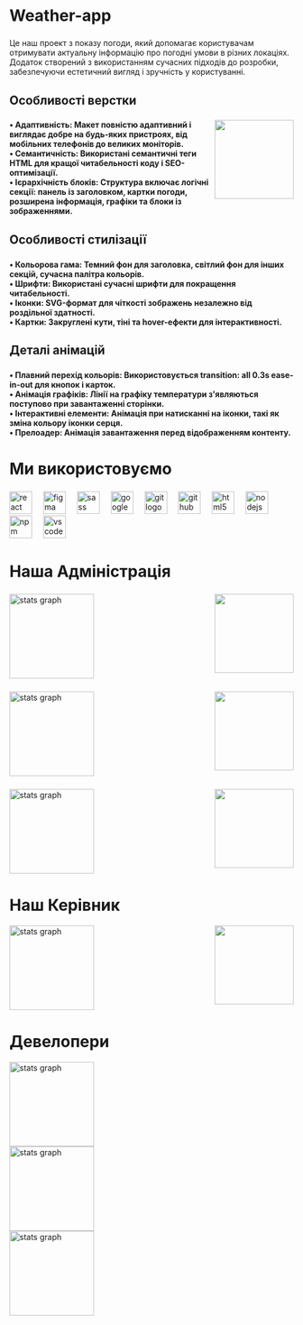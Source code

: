 <h1 align="left">Weather-app</h1>

###

<p align="left">Це наш проект з показу погоди, який допомагає користувачам отримувати актуальну інформацію про погодні умови в різних локаціях. Додаток створений з використанням сучасних підходів до розробки, забезпечуючи естетичний вигляд і зручність у користуванні.</p>

###

<h2 align="left">Особливості верстки</h2>

###

<img align="right" height="140" src="https://i.imgflip.com/9f00za.gif"  />

###

<h4 align="left">• Адаптивність: Макет повністю адаптивний і виглядає добре на будь-яких пристроях, від мобільних телефонів до великих моніторів.<br>• Семантичність: Використані семантичні теги HTML для кращої читабельності коду і SEO-оптимізації.<br>• Ієрархічність блоків: Структура включає логічні секції: панель із заголовком, картки погоди, розширена інформація, графіки та блоки із зображеннями.</h4>

###

<h2 align="left">Особливості стилізації</h2>

###

<h4 align="left">• Кольорова гама: Темний фон для заголовка, світлий фон для інших секцій, сучасна палітра кольорів.<br>• Шрифти: Використані сучасні шрифти для покращення читабельності.<br>• Іконки: SVG-формат для чіткості зображень незалежно від роздільної здатності.<br>• Картки: Закруглені кути, тіні та hover-ефекти для інтерактивності.</h4>

###

<h2 align="left">Деталі анімацій</h2>

###

<h4 align="left">• Плавний перехід кольорів: Використовується transition: all 0.3s ease-in-out для кнопок і карток.<br>• Анімація графіків: Лінії на графіку температури з'являються поступово при завантаженні сторінки.<br>• Інтерактивні елементи: Анімація при натисканні на іконки, такі як зміна кольору іконки серця.<br>• Прелоадер: Анімація завантаження перед відображенням контенту.</h4>

###

<h1 align="left">Ми використовуємо</h1>

###

<div align="left">
  <img src="https://cdn.jsdelivr.net/gh/devicons/devicon/icons/react/react-original.svg" height="40" alt="react logo"  />
  <img width="12" />
  <img src="https://cdn.jsdelivr.net/gh/devicons/devicon/icons/figma/figma-original.svg" height="40" alt="figma logo"  />
  <img width="12" />
  <img src="https://cdn.jsdelivr.net/gh/devicons/devicon/icons/sass/sass-original.svg" height="40" alt="sass logo"  />
  <img width="12" />
  <img src="https://cdn.jsdelivr.net/gh/devicons/devicon/icons/google/google-original.svg" height="40" alt="google logo"  />
  <img width="12" />
  <img src="https://cdn.jsdelivr.net/gh/devicons/devicon/icons/git/git-original.svg" height="40" alt="git logo"  />
  <img width="12" />
  <img src="https://cdn.jsdelivr.net/gh/devicons/devicon/icons/github/github-original.svg" height="40" alt="github logo"  />
  <img width="12" />
  <img src="https://cdn.jsdelivr.net/gh/devicons/devicon/icons/html5/html5-original.svg" height="40" alt="html5 logo"  />
  <img width="12" />
  <img src="https://cdn.jsdelivr.net/gh/devicons/devicon/icons/nodejs/nodejs-original.svg" height="40" alt="nodejs logo"  />
  <img width="12" />
  <img src="https://cdn.jsdelivr.net/gh/devicons/devicon/icons/npm/npm-original-wordmark.svg" height="40" alt="npm logo"  />
  <img width="12" />
  <img src="https://cdn.jsdelivr.net/gh/devicons/devicon/icons/vscode/vscode-original.svg" height="40" alt="vscode logo"  />
</div>

###

<h1 align="left">Наша Адміністрація</h1>

###

<div align="left">
  <img src="https://github-readme-stats.vercel.app/api?username=madparrot69&hide_title=false&hide_rank=false&show_icons=true&include_all_commits=true&count_private=true&disable_animations=false&theme=dracula&locale=en&hide_border=false&order=1" height="150" alt="stats graph"  />
  <img align="right" height="140" src="https://i.imgflip.com/9f03jl.gif"  />
</div>

###

<div align="left">
  <img src="https://github-readme-stats.vercel.app/api?username=Gaondarech726&hide_title=false&hide_rank=false&show_icons=true&include_all_commits=true&count_private=true&disable_animations=false&theme=dracula&locale=en&hide_border=false&order=1" height="150" alt="stats graph"  />
<img align="right" height="140" src="https://i.imgflip.com/9f03cz.gif"  />
</div>

###

<div align="left">
  <img src="https://github-readme-stats.vercel.app/api?username=Mkqupy&hide_title=false&hide_rank=false&show_icons=true&include_all_commits=true&count_private=true&disable_animations=false&theme=dracula&locale=en&hide_border=false&order=1" height="150" alt="stats graph"  />
  <img align="right" height="140" src="https://i.imgflip.com/9f03n1.gif"  />
</div>

###

<h1 align="left">Наш Керівник</h1>

<div align="left">
  <img src="https://github-readme-stats.vercel.app/api?username=dmitryberesten&hide_title=false&hide_rank=false&show_icons=true&include_all_commits=true&count_private=true&disable_animations=false&theme=dracula&locale=en&hide_border=false&order=1" height="150" alt="stats graph"  />
  <img align="right" height="140" src="https://i.imgflip.com/9fkk6i.gif"  />
</div>

###

###

<h1 align="left">Девелопери</h1>

<div align="left">
  <img src="https://github-readme-stats.vercel.app/api?username=annakor577&hide_title=false&hide_rank=false&show_icons=true&include_all_commits=true&count_private=true&disable_animations=false&theme=dracula&locale=en&hide_border=false&order=1" height="150" alt="stats graph"  />
</div>

<div align="left">
  <img src="https://github-readme-stats.vercel.app/api?username=byebaji&hide_title=false&hide_rank=false&show_icons=true&include_all_commits=true&count_private=true&disable_animations=false&theme=dracula&locale=en&hide_border=false&order=1" height="150" alt="stats graph"  />
</div>

<div align="left">
  <img src="https://github-readme-stats.vercel.app/api?username=Dremeret&hide_title=false&hide_rank=false&show_icons=true&include_all_commits=true&count_private=true&disable_animations=false&theme=dracula&locale=en&hide_border=false&order=1" height="150" alt="stats graph"  />
</div>

###
